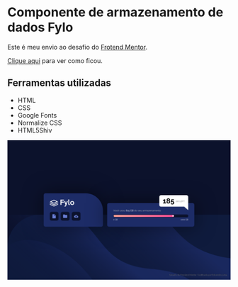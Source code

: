 # Componente de armazenamento de dados Fylo
Este é meu envio ao desafio do [Frotend Mentor](https://www.frontendmentor.io/profile/EdivandroLima).

[Clique aqui](https://fem-componente-de-armazenamento-de-dados-fylo.now.sh/) para ver como ficou.

## Ferramentas utilizadas
- HTML
- CSS
- Google Fonts
- Normalize CSS
- HTML5Shiv

![Preview](./img/preview.png)
